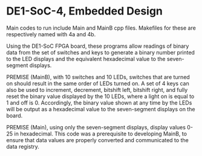 # DE1-SoC-4, Embedded Design

Main codes to run include Main and MainB cpp files. Makefiles for these are respectively named with 4a and 4b. 

Using the DE1-SoC FPGA board, these programs allow readings of binary data from the set of switches and keys to generate a binary number printed to the LED displays and the equivalent hexadecimal value to the seven-segment displays. 

PREMISE (MainB), with 10 switches and 10 LEDs, switches that are turned on should result in the same order of LEDs turned on. A set of 4 keys can also be used to increment, decrement, bitshift left, bitshift right, and fully reset the binary value displayed by the 10 LEDs, where a light on is equal to 1 and off is 0. Accordingly, the binary value shown at any time by the LEDs will be output as a hexadecimal value to the seven-segment displays on the board. 

PREMISE (Main), using only the seven-segment displays, display values 0-25 in hexadecimal. This code was a prerequisite to developing MainB, to ensure that data values are properly converted and communicated to the data registry.
